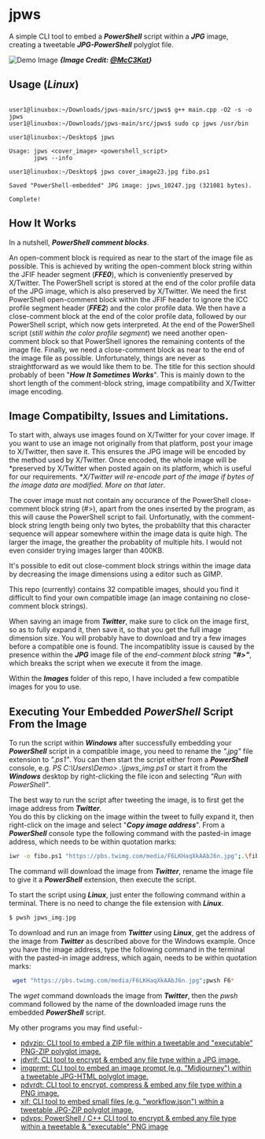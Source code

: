 # jpws

A simple CLI tool to embed a ***PowerShell*** script within a ***JPG*** image, creating a tweetable ***JPG-PowerShell*** polyglot file.  

![Demo Image](https://github.com/CleasbyCode/jpws/blob/main/demo_image/github_demo_pwsh_fibo.jpg) 
***{Image Credit: [@McC3Kat](https://x.com/McC3Kat)}***  
  
## Usage (***Linux***)

```console

user1@linuxbox:~/Downloads/jpws-main/src/jpws$ g++ main.cpp -O2 -s -o jpws
user1@linuxbox:~/Downloads/jpws-main/src/jpws$ sudo cp jpws /usr/bin

user1@linuxbox:~/Desktop$ jpws

Usage: jpws <cover_image> <powershell_script>  
       jpws --info

user1@linuxbox:~/Desktop$ jpws cover_image23.jpg fibo.ps1

Saved "PowerShell-embedded" JPG image: jpws_10247.jpg (321081 bytes).

Complete!
```
## How It Works

In a nutshell, ***PowerShell comment blocks***.  

An open-comment block is required as near to the start of the image file as possible. This is achieved by writing the open-comment block string within the JFIF header segment (***FFE0***), which is conveniently preserved by X/Twitter. The PowerShell script is stored at the end of the color profile data of the JPG image, which is also preserved by X/Twitter. We need the first PowerShell open-comment block within the JFIF header to ignore the ICC profile segment header (***FFE2***) and the color profile data. We then have a close-comment block at the end of the color profile data, followed by our PowerShell script, which now gets interpreted. At the end of the PowerShell script (*still within the color profile segment*) we need another open-comment block so that PowerShell ignores the remaining contents of the image file. Finally, we need a close-comment block as near to the end of the image file as possible. Unfortunately, things are never as straightforward as we would like them to be. The title for this section should probably of been "***How It Sometimes Works***".  This is mainly down to the short length of the comment-block string, image compatibility and X/Twitter image encoding.

## Image Compatibilty, Issues and Limitations.

To start with, always use images found on X/Twitter for your cover image. If you want to use an image not originally from that platform, post your image to X/Twitter, then save it. This ensures the JPG image will be encoded by the method used by X/Twitter. Once encoded, the whole image will be *preserved by X/Twitter when posted again on its platform, which is useful for our requirements. **X/Twitter will re-encode part of the image if bytes of the image data are modified. More on that later*. 

The cover image must not contain any occurance of the PowerShell close-comment block string (#>), apart from the ones inserted by the program, as this will cause the PowerShell script to fail. Unfortunatly, with the comment-block string length being only two bytes, the probablilty that this character sequence will appear somewhere within the image data is quite high. The larger the image, the greather the probablity of multiple hits. I would not even consider trying images larger than 400KB. 

It's possible to edit out close-comment block strings within the image data by decreasing the image dimensions using a editor such as GIMP. 



This repo (currently) contains 32 compatible images, should you find it difficult to find your own compatible image (an image containing no close-comment block strings).


When saving an image from ***Twitter***, make sure to click on the image first, so as to fully expand it, then save it, so that you get the full image
dimension size. You will probably have to download and try a few images before a compatible one is found. The incompatiblity issue is caused 
by the presence within the ***JPG*** image file of the *end-comment block string* ***"#>"***, which breaks the script when we execute it from the image.  

Within the ***Images*** folder of this repo, I have included a few compatible images for you to use. 

## Executing Your Embedded ***PowerShell*** Script From the Image

To run the script within ***Windows*** after successfully embedding your ***PowerShell*** script in a compatible image, you need to rename the *".jpg"* file extension to *".ps1"*. You can then start the script either from a ***PowerShell*** console, e.g. *PS C:\Users\Demo> .\\jpws_img.ps1* or start it from the ***Windows*** desktop by right-clicking the file icon and selecting *"Run with PowerShell"*.  

The best way to run the script after tweeting the image, is to first get the image address from ***Twitter***.  
You do this by clicking on the image within the tweet to fully expand it, then right-click on the image and select "***Copy image address***". From a ***PowerShell*** console type the following command with the pasted-in image address, which needs to be within quotation marks:

````bash
iwr -o fibo.ps1 "https://pbs.twimg.com/media/F6LKHaqXkAAbJ6n.jpg";.\fibo.ps1
````
The command will download the image from ***Twitter***, rename the image file to give it a ***PowerShell*** extension, then execute the script.

To start the script using ***Linux***, just enter the following command within a terminal. There is no need to change the file extension with ***Linux***. 

````bash
$ pwsh jpws_img.jpg
````
To download and run an image from ***Twitter*** using ***Linux***, get the address of the image from ***Twitter*** as described above for the Windows example.
Once you have the image address, type the following command in the terminal with the pasted-in image address, which again, needs to be within quotation marks:

```bash
 wget "https://pbs.twimg.com/media/F6LKHaqXkAAbJ6n.jpg";pwsh F6*
```
The *wget* command downloads the image from ***Twitter***, then the *pwsh* command followed by the name of the downloaded image runs the embedded ***PowerShell*** script.

My other programs you may find useful:-  

* [pdvzip: CLI tool to embed a ZIP file within a tweetable and "executable" PNG-ZIP polyglot image.](https://github.com/CleasbyCode/pdvzip)
* [jdvrif: CLI tool to encrypt & embed any file type within a JPG image.](https://github.com/CleasbyCode/jdvrif)
* [imgprmt: CLI tool to embed an image prompt (e.g. "Midjourney") within a tweetable JPG-HTML polyglot image.](https://github.com/CleasbyCode/imgprmt)
* [pdvrdt: CLI tool to encrypt, compress & embed any file type within a PNG image.](https://github.com/CleasbyCode/pdvrdt)
* [xif: CLI tool to embed small files (e.g. "workflow.json") within a tweetable JPG-ZIP polyglot image.](https://github.com/CleasbyCode/xif) 
* [pdvps: PowerShell / C++ CLI tool to encrypt & embed any file type within a tweetable & "executable" PNG image](https://github.com/CleasbyCode/pdvps)

##

